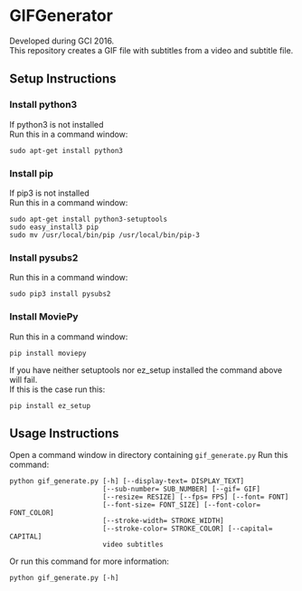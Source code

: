 # GIFGenerator
Developed during GCI 2016. <br>
This repository creates a GIF file with subtitles from a video and subtitle file.

## Setup Instructions
### Install python3

If python3 is not installed <br>
Run this in a command window:
```
sudo apt-get install python3
```
### Install pip
If pip3 is not installed <br>
Run this in a command window:
```
sudo apt-get install python3-setuptools
sudo easy_install3 pip
sudo mv /usr/local/bin/pip /usr/local/bin/pip-3
```
### Install pysubs2
Run this in a command window:
```
sudo pip3 install pysubs2
```
### Install MoviePy
Run this in a command window:
```
pip install moviepy
```
If you have neither setuptools nor ez_setup installed the command above will fail.<br>
If this is the case run this:
```
pip install ez_setup
```

## Usage Instructions
Open a command window in directory containing `gif_generate.py`
Run this command:
```
python gif_generate.py [-h] [--display-text= DISPLAY_TEXT]
                       [--sub-number= SUB_NUMBER] [--gif= GIF]
                       [--resize= RESIZE] [--fps= FPS] [--font= FONT]
                       [--font-size= FONT_SIZE] [--font-color= FONT_COLOR]
                       [--stroke-width= STROKE_WIDTH]
                       [--stroke-color= STROKE_COLOR] [--capital= CAPITAL]
                       video subtitles
```
Or run this command for more information:
```
python gif_generate.py [-h]
```
